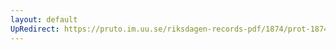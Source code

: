 ```yaml
---
layout: default
UpRedirect: https://pruto.im.uu.se/riksdagen-records-pdf/1874/prot-1874--ak--202/prot-1874--ak--202_002.pdf
---
```

